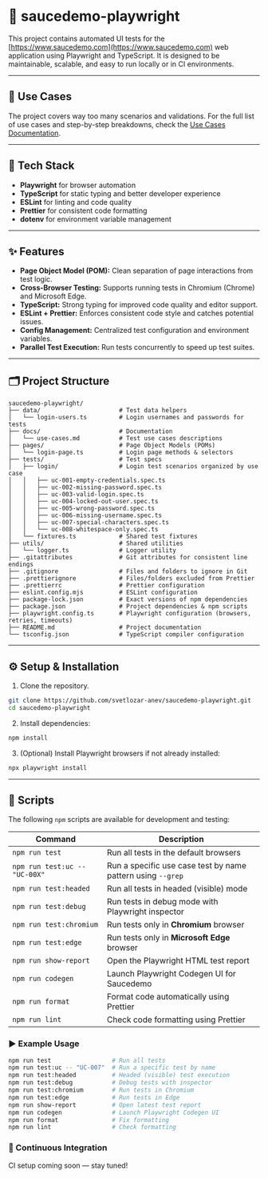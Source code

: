 # 🧪 saucedemo-playwright

This project contains automated UI tests for the [https://www.saucedemo.com](https://www.saucedemo.com) web application using Playwright and TypeScript. It is designed to be maintainable, scalable, and easy to run locally or in CI environments.

---

## 📌 Use Cases

The project covers way too many scenarios and validations. 
For the full list of use cases and step-by-step breakdowns, check the [Use Cases Documentation](./docs/use-cases.md).

---

## 🧰 Tech Stack

- **Playwright** for browser automation  
- **TypeScript** for static typing and better developer experience  
- **ESLint** for linting and code quality  
- **Prettier** for consistent code formatting  
- **dotenv** for environment variable management

---

## ✨ Features

- **Page Object Model (POM):** Clean separation of page interactions from test logic.
- **Cross-Browser Testing:** Supports running tests in Chromium (Chrome) and Microsoft Edge.
- **TypeScript:** Strong typing for improved code quality and editor support.
- **ESLint + Prettier:** Enforces consistent code style and catches potential issues.
- **Config Management:** Centralized test configuration and environment variables.
- **Parallel Test Execution:** Run tests concurrently to speed up test suites.

---

## 🗂️ Project Structure

```text
saucedemo-playwright/
├── data/                      # Test data helpers
│   └── login-users.ts         # Login usernames and passwords for tests
├── docs/                      # Documentation
│   └── use-cases.md           # Test use cases descriptions
├── pages/                     # Page Object Models (POMs)
│   └── login-page.ts          # Login page methods & selectors
├── tests/                     # Test specs
│   ├── login/                 # Login test scenarios organized by use case
│   │   ├── uc-001-empty-credentials.spec.ts
│   │   ├── uc-002-missing-password.spec.ts
│   │   ├── uc-003-valid-login.spec.ts
│   │   ├── uc-004-locked-out-user.spec.ts
│   │   ├── uc-005-wrong-password.spec.ts
│   │   ├── uc-006-missing-username.spec.ts
│   │   ├── uc-007-special-characters.spec.ts
│   │   └── uc-008-whitespace-only.spec.ts
│   └── fixtures.ts            # Shared test fixtures
├── utils/                     # Shared utilities
│   └── logger.ts              # Logger utility
├── .gitattributes             # Git attributes for consistent line endings
├── .gitignore                 # Files and folders to ignore in Git
├── .prettierignore            # Files/folders excluded from Prettier
├── .prettierrc                # Prettier configuration
├── eslint.config.mjs          # ESLint configuration
├── package-lock.json          # Exact versions of npm dependencies
├── package.json               # Project dependencies & npm scripts
├── playwright.config.ts       # Playwright configuration (browsers, retries, timeouts)
├── README.md                  # Project documentation
└── tsconfig.json              # TypeScript compiler configuration
```

---

## ⚙️ Setup & Installation

1. Clone the repository.
```bash
git clone https://github.com/svetlozar-anev/saucedemo-playwright.git
cd saucedemo-playwright
```

2. Install dependencies:
```bash
npm install
```

3. (Optional) Install Playwright browsers if not already installed:
```bash
npx playwright install
```

---

## 📜 Scripts

The following `npm` scripts are available for development and testing:

| Command                       | Description                                                 |
| ----------------------------- | ----------------------------------------------------------- |
| `npm run test`                | Run all tests in the default browsers                       |
| `npm run test:uc -- "UC-00X"` | Run a specific use case test by name pattern using `--grep` |
| `npm run test:headed`         | Run all tests in headed (visible) mode                      |
| `npm run test:debug`          | Run tests in debug mode with Playwright inspector           |
| `npm run test:chromium`       | Run tests only in **Chromium** browser                      |
| `npm run test:edge`           | Run tests only in **Microsoft Edge** browser                |
| `npm run show-report`         | Open the Playwright HTML test report                        |
| `npm run codegen`             | Launch Playwright Codegen UI for Saucedemo                  |
| `npm run format`              | Format code automatically using Prettier                    |
| `npm run lint`                | Check code formatting using Prettier                        |


### ▶️ Example Usage

```bash
npm run test                 # Run all tests
npm run test:uc -- "UC-007"  # Run a specific test by name
npm run test:headed          # Headed (visible) test execution
npm run test:debug           # Debug tests with inspector
npm run test:chromium        # Run tests in Chromium
npm run test:edge            # Run tests in Edge
npm run show-report          # Open latest test report
npm run codegen              # Launch Playwright Codegen UI
npm run format               # Fix formatting
npm run lint                 # Check formatting

```

### 🚀 Continuous Integration
CI setup coming soon — stay tuned!